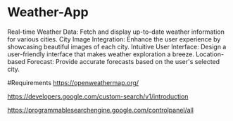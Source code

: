 # Weather-App
Real-time Weather Data: Fetch and display up-to-date weather information for various cities.
City Image Integration: Enhance the user experience by showcasing beautiful images of each city.
Intuitive User Interface: Design a user-friendly interface that makes weather exploration a breeze.
Location-based Forecast: Provide accurate forecasts based on the user's selected city.

#Requirements
https://openweathermap.org/

https://developers.google.com/custom-search/v1/introduction

https://programmablesearchengine.google.com/controlpanel/all
